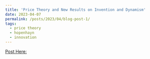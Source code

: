 ```yaml
---
title: 'Price Theory and New Results on Invention and Dynamism'
date: 2023-04-07
permalink: /posts/2023/04/blog-post-1/
tags:
  - price theory
  - hopenhayn
  - innovation
---
```

[Post Here:](https://johnruf.substack.com/p/price-theory-and-new-results-on-invention)